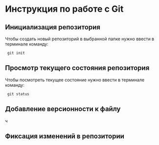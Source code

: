 # **Инструкция по работе с Git**

## Инициализация репозитория

Чтобы создать новый репозиторий в выбранной папке нужно
ввести в терминале команду:

     git init

## Просмотр текущего состояния репозитория

Чтобы посмотреть текущее состояние нужно ввести в терминале команду:

     git status
##  Добавление версионности к файлу
ч

## Фиксация  изменений  в репозитории